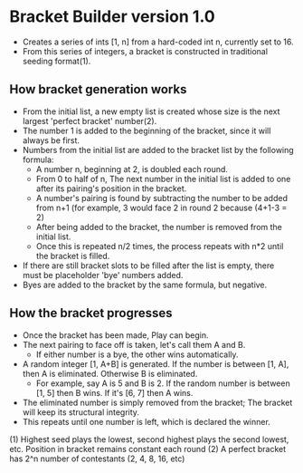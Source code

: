 # Bracket Builder version 1.0
- Creates a series of ints [1, n] from a hard-coded int n, currently set to 16.
- From this series of integers, a bracket is constructed in traditional seeding format(1).


## How bracket generation works
- From the initial list, a new empty list is created whose size is the next largest 'perfect bracket' number(2).
- The number 1 is added to the beginning of the bracket, since it will always be first.
- Numbers from the initial list are added to the bracket list by the following formula:
  - A number n, beginning at 2, is doubled each round.
  - From 0 to half of n, The next number in the initial list is added to one after its pairing's position in the bracket.
  - A number's pairing is found by subtracting the number to be added from n+1 (for example, 3 would face 2 in round 2 because (4+1-3 = 2)
  - After being added to the bracket, the number is removed from the initial list.
  - Once this is repeated n/2 times, the process repeats with n*2 until the bracket is filled.
- If there are still bracket slots to be filled after the list is empty, there must be placeholder 'bye' numbers added.
- Byes are added to the bracket by the same formula, but negative.   

## How the bracket progresses
- Once the bracket has been made, Play can begin.
- The next pairing to face off is taken, let's call them A and B.
  - If either number is a bye, the other wins automatically.
- A random integer [1, A+B] is generated. If the number is between [1, A], then A is eliminated. Otherwise B is eliminated.
  - For example, say A is 5 and B is 2. If the random number is between [1, 5] then B wins. If it's [6, 7] then A wins. 
- The eliminated number is simply removed from the bracket; The bracket will keep its structural integrity.
- This repeats until one number is left, which is declared the winner.

(1) Highest seed plays the lowest, second highest plays the second lowest, etc. Position in bracket remains constant each round
(2) A perfect bracket has 2^n number of contestants (2, 4, 8, 16, etc) 
